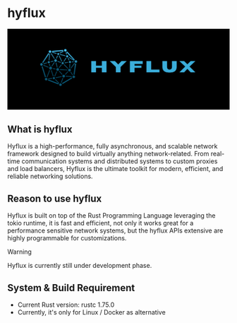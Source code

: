 # hyflux

![hyflux-logo](./asset/hyflux-logo.png)

## What is hyflux

Hyflux is a high-performance, fully asynchronous, and scalable network framework designed to build virtually anything network-related. From real-time communication systems and distributed systems to custom proxies and load balancers, Hyflux is the ultimate toolkit for modern, efficient, and reliable networking solutions.

## Reason to use hyflux

Hyflux is built on top of the Rust Programming Language leveraging the tokio runtime, it is fast and efficient, not only it works great for a performance sensitive network systems, but the hyflux APIs extensive are highly programmable for customizations.

> [!WARNING]
> Hyflux is currently still under development phase.

## System & Build Requirement

* Current Rust version: rustc 1.75.0
* Currently, it's only for Linux / Docker as alternative